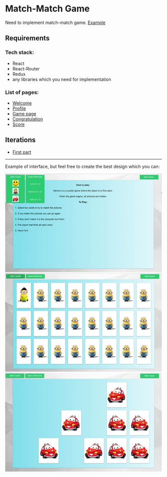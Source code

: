# Match-Match Game 

Need to implement match-match game. [Example](https://www.mathsisfun.com/games/math-match-game.html)
  
  
## Requirements

### Tech stack:
* React
* React-Router
* Redux
* any libraries which you need for implementation

### List of pages:
* [Welcome](./pages/welcome.md)
* [Profile](./pages/profile.md)
* [Game page](./pages/game.md)
* [Congratulation](./pages/congratulation.md)
* [Score](./pages/score.md)

## Iterations
* [First part](./iterations/iteration1.md)

---

Example of interface, but feel free to create the best design which you can:

![Screen 1](./images/image001.jpg)
![Screen 2](./images/image002.jpg)
![Screen 3](./images/image003.jpg)